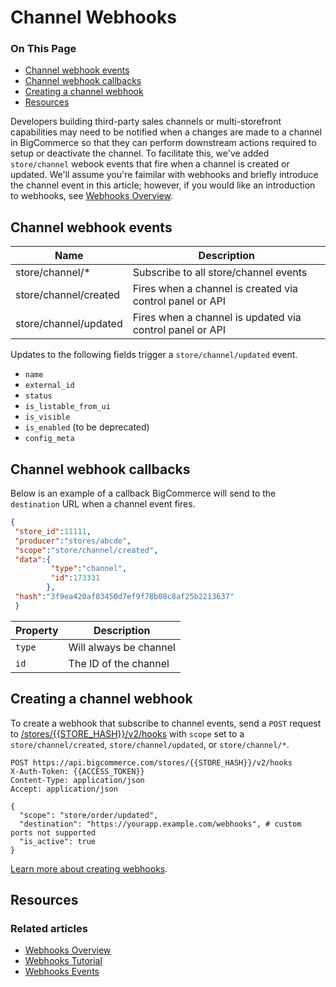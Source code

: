 # Channel Webhooks

<div class="otp" id="no-index">

### On This Page
- [Channel webhook events](#channel-webhook-events)
- [Channel webhook callbacks](#channel-webhook-callbacks)
- [Creating a channel webhook](#creating-a-channel-webhook)
- [Resources](#resources)

</div>

Developers building third-party sales channels or multi-storefront capabilities may need to be notified when a changes are made to a channel in BigCommerce so that they can perform downstream actions required to setup or deactivate the channel. To facilitate this, we've added `store/channel` webook events that fire when a channel is created or updated. We'll assume you're faimilar with webhooks and briefly introduce the channel event in this article; however, if you would like an introduction to webhooks, see [Webhooks Overview](https://developer.bigcommerce.com/api-docs/getting-started/webhooks/about-webhooks).

##

## Channel webhook events

| Name                  | Description |
|-----------------------|-------------|
| store/channel/*       | Subscribe to all store/channel events|
| store/channel/created | Fires when a channel is created via control panel or API |
| store/channel/updated | Fires when a channel is updated via control panel or API |

Updates to the following fields trigger a `store/channel/updated` event.

* `name`
* `external_id`
* `status`
* `is_listable_from_ui`
* `is_visible`
* `is_enabled` (to be deprecated)
* `config_meta`


## Channel webhook callbacks

Below is an example of a callback BigCommerce will send to the `destination` URL when a channel event fires.

```json
{
 "store_id":11111,
 "producer":"stores/abcde",
 "scope":"store/channel/created",
 "data":{
         "type":"channel",
         "id":173331
        },
 "hash":"3f9ea420af83450d7ef9f78b08c8af25b2213637"
 }
 ```

 | Property | Description |
|-|-|
|`type`| Will always be channel |
|`id`  | The ID of the channel  |

## Creating a channel webhook

To create a webhook that subscribe to channel events, send a `POST` request to [/stores/{{STORE_HASH}}/v2/hooks](https://developer.bigcommerce.com/api-reference/webhooks/webhooks/createwebhooks) with `scope` set to a `store/channel/created`, `store/channel/updated`, or `store/channel/*`.


```http
POST https://api.bigcommerce.com/stores/{{STORE_HASH}}/v2/hooks
X-Auth-Token: {{ACCESS_TOKEN}}
Content-Type: application/json
Accept: application/json

{
  "scope": "store/order/updated",
  "destination": "https://yourapp.example.com/webhooks", # custom ports not supported
  "is_active": true
}
```

[Learn more about creating webhooks](https://developer.bigcommerce.com/api-docs/getting-started/webhooks/setting-up-webhooks).


## Resources

### Related articles

* [Webhooks Overview](https://developer.bigcommerce.com/api-docs/getting-started/webhooks/setting-up-webhooks)
* [Webhooks Tutorial](https://developer.bigcommerce.com/api-docs/getting-started/webhooks/setting-up-webhooks)
* [Webhooks Events](https://developer.bigcommerce.com/api-docs/getting-started/webhooks/webhook-events)